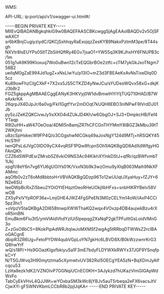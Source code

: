 WMS:

API-URL: ip:port/api/v1/swagger-ui.html#/

-----BEGIN PRIVATE KEY-----
MIIEvQIBADANBgkqhkiG9w0BAQEFAASCBKcwggSjAgEAAoIBAQDv2v5OjSFwAXCf
sr6bKBnjCugiyziydC/QKCjSxhhqyRaExojqzZesKYB9NakxPztmM3pe/8T44sgh
NXVtr8IsEUYPs0SltTZbSiHQftRy4EGv7jsaO1+YW55q3K9KJhxHY6FNUPB3c/1m
051g1vA9K99KIoxuq7Wo0uBwn12cTxEQGbrBOe2ztfc+cTM7ykGkJxoTNgm758B2
ueilqM0gZaE994Jd1ugZ+xNsLlwYu/p13lO+mZ3d3FBEAeKxAvNsTixeDIq0D5cz
Ku89owFhzCIgCXkF+7X2xs5JS5CTKZD4yNwJCu/sYUDesWQvx58xG+dkjKJ3bBr2
FGZ5gkppAgMBAAECggEANyK3HKVyj0W1dvBmwlHYiYljTUQ710HAD/B7WeAxkrKA
26qrpJX4DJpJr/6a0vg/FkI1GgtfYvr2mDOqt7kUQH8EBO3nlNPwF9IVrdDJ01Jb
py5zJZeKZQKCivwJy1ixXXO4i4ZUkJD4Kh/w6GbgOJ+SJ3+DmpkcHB/Fef4YTaqp
R9l2uHH+aW47OeOoa/4DMI5n8amjZR7hCFCGnTHYMmY8IBGZ3kMbu39tT2WKjhni
u8zcSpHskecW9FP4Q/o3CGgshwNlCGkq49aJosNgY124d9MTj+hRSQKY45HcS1hY
iwnQPsLdJVgC0IDO9yCX4vqRSF1PQw8fcpnSOh1IAQKBgQD8AdXdWfgyHGFAnQKh
CZZ6dSWPdEsrZMrxb5Z6vkiO9NS3Ac94KikhXYlnkDStJ+qfRr/qzBWfvmbT1Ukj
xpgfI/8eY6n7vg6YU6gUOiYs01K/VxxN3b9k3wzOmu9yXIqB063Maih9NkXFAMmc
aqOfb0v2zT6oMd8bbtoH+VBVAQKBgQDzp96To12wUUqtJXyaHuy+fZJY+6N2e6SU
leeDWpBcRxZi5beu2YOiOYtEHqztOeoRHeUOkjIIbHFxs+snbHlKRYBelv58VwOB
ZX5yPxlVYpROP36a+LmjGHE4JWZ4FgSPeEN3M0zCELYm14oW/iAxP4CCi5pz3hc1
+oVpzV5taQKBgA2DI658tnwpXWWThaKQ2wqx4VOxzp4DB4aujwkBzu4rXoR5imBN
EmuBkm6FIu3t5/ymVIAIdVhdYzIUi5lpepqg2XsNqP2gkTPFuIttGsLoidVMnG3o
Z+zGsO8bC5+8KokPipAdWRJtqIwJoMXMSf2wgAg5tRRbqDTWWsZ2rcIBAoGACgnE
dbipR3ZR6Ug+FetoPYDW4qubVGpLoYN7gkHc6LBVD8X/B0kWzzwnrKrG3Q8hwYrF
wQ/s18P/+Hs9GOazKIgsfbkiyuSa1F3mE7bdyFLDYWXkRWYx37JGF9YSnqfpkC+Y
N/T5GJWvq3H90mytztma5cXymwtvUV382RsI5OECgYEA5zN+BqXDmJyAIfcqcu53
Lzlita8ezk1dK2/VZNOIvP7GGNqiUCnEC0KH+3AJykzd7hUKazVlmGIGApWdWxFo
TabCyEkVHvL4QJJWt+wYOxbaSM3kWc8jYBJv5auT5rbeqa2eFX6vacsJtVCjwXYi
gFSWNVKbmLCCbR8b2pjUqKA=
-----END PRIVATE KEY-----

